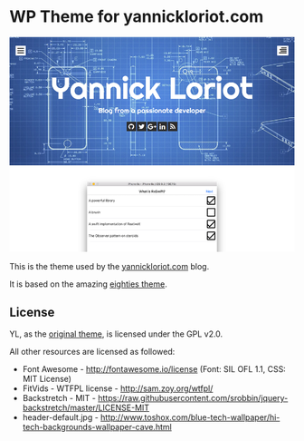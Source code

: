 # WP Theme for yannickloriot.com

![YL Theme Screenshot](screenshot.png)

This is the theme used by the [yannickloriot.com](http://yannickloriot.com) blog.

It is based on the amazing [eighties theme](https://wordpress.org/themes/eighties/).

## License

YL, as the [original theme](https://wordpress.org/themes/eighties/), is licensed under the GPL v2.0.

All other resources are licensed as followed:

* Font Awesome - http://fontawesome.io/license (Font: SIL OFL 1.1, CSS: MIT License)
* FitVids - WTFPL license - http://sam.zoy.org/wtfpl/
* Backstretch - MIT - https://raw.githubusercontent.com/srobbin/jquery-backstretch/master/LICENSE-MIT
* header-default.jpg - http://www.toshox.com/blue-tech-wallpaper/hi-tech-backgrounds-wallpaper-cave.html
